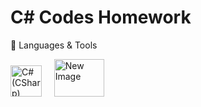 # C#  Codes Homework 

🧰 Languages & Tools

<img src="https://github.com/user-attachments/assets/06d94456-244c-4e4d-bf60-45d456418158" width="50" height="50" alt="C# (CSharp)"> &nbsp; &nbsp; 
<img src="https://github.com/user-attachments/assets/68c3dafc-786e-4545-9ec9-f1091b648f6e" width="80" height="60" alt="New Image"> &nbsp; &nbsp;
